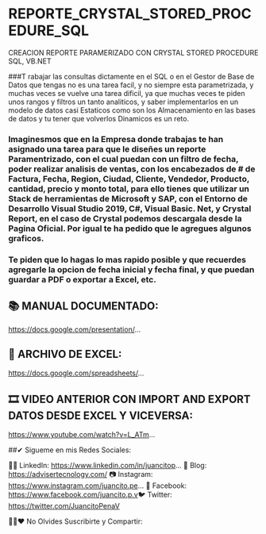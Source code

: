 # REPORTE_CRYSTAL_STORED_PROCEDURE_SQL
CREACION REPORTE PARAMERIZADO CON CRYSTAL STORED PROCEDURE SQL, VB.NET

###T rabajar las consultas dictamente en el SQL o en el Gestor de Base de Datos que tengas no es una tarea facil, y no siempre esta parametrizada, y muchas veces se vuelve una tarea dificil, ya que muchas veces te piden unos rangos y filtros un tanto analiticos, y saber implementarlos en un modelo de datos casi Estaticos como son los Almacenamiento en las bases de datos y tu tener que volverlos Dinamicos es un reto.

### Imaginesmos que en la  Empresa donde trabajas te han asignado una tarea para que le diseñes un reporte Paramentrizado, con el cual puedan con un filtro de fecha, poder realizar analisis de ventas, con los encabezados de # de Factura, Fecha, Region, Ciudad, Cliente, Vendedor, Producto,  cantidad, precio y monto total, para ello tienes que utilizar un Stack de  herramientas de Microsoft y SAP, con el Entorno  de Desarrollo Visual Studio 2019, C#, Visual Basic. Net, y Crystal Report, en el caso de Crystal podemos descargala desde la Pagina Oficial. Por igual te ha pedido que le agregues algunos graficos. 

### Te piden que lo hagas lo mas rapido posible y que recuerdes agregarle la opcion de fecha inicial y fecha final, y que puedan guardar a PDF o exportar a Excel, etc. 

## 📚 MANUAL DOCUMENTADO:
https://docs.google.com/presentation/...

## 📝 ARCHIVO DE EXCEL:
https://docs.google.com/spreadsheets/...

## 🎞 VIDEO ANTERIOR CON IMPORT  AND EXPORT DATOS DESDE EXCEL Y VICEVERSA:
https://www.youtube.com/watch?v=L_ATm...

##✔ Sigueme en mis Redes Sociales:

👨‍💼 LinkedIn: https://www.linkedin.com/in/juancitop...
📰 Blog: https://advisertecnology.com/
📷 Instagram: https://www.instagram.com/juancito.pe...
📑 Facebook: https://www.facebook.com/juancito.p.v​
🐦 Twitter: https://twitter.com/JuancitoPenaV​

💚😍❤ No Olvides Suscribirte y Compartir:
